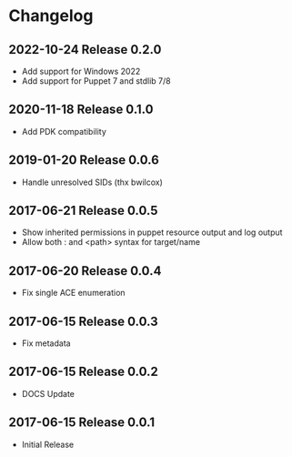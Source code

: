 # Changelog

## 2022-10-24 Release 0.2.0
* Add support for Windows 2022
* Add support for Puppet 7 and stdlib 7/8
## 2020-11-18 Release 0.1.0
* Add PDK compatibility
## 2019-01-20 Release 0.0.6
* Handle unresolved SIDs (thx bwilcox)
## 2017-06-21 Release 0.0.5
* Show inherited permissions in puppet resource output and log output
* Allow both <hive>:<path> and <hive>\<path> syntax for target/name
## 2017-06-20 Release 0.0.4
* Fix single ACE enumeration
## 2017-06-15 Release 0.0.3
* Fix metadata
## 2017-06-15 Release 0.0.2
* DOCS Update
## 2017-06-15 Release 0.0.1
* Initial Release
